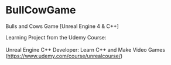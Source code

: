 # BullCowGame
Bulls and Cows Game [Unreal Engine 4 &amp; C++]

 Learning Project from the Udemy Course:<br><br>
 Unreal Engine C++ Developer: Learn C++ and Make Video Games <br>(https://www.udemy.com/course/unrealcourse/)
